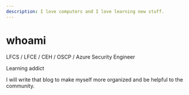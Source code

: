 ```yaml
---
description: I love computers and I love learning new stuff.
---
```


# whoami

LFCS / LFCE / CEH / OSCP / Azure Security Engineer

Learning addict

I will write that blog to make myself more organized and be helpful to the community.
